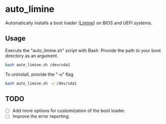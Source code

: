 # auto_limine

Automatically installs a boot loader ([Limine](https://limine-bootloader.org/)) on BIOS and UEFI systems.

## Usage

Execute the "auto_limine.sh" script with Bash. Provide the path to your boot directory as an argument.

```bash
bash auto_limine.sh /dev/sda1
```

To uninstall, provide the "-u" flag

```bash
bash auto_limine.sh -u /dev/sda1
```

## TODO

- [ ] Add more options for customization of the boot loader.
- [ ] Improve the error reporting.
